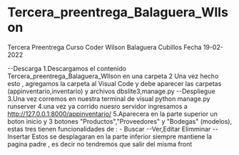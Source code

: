 # Tercera_preentrega_Balaguera_WIlson
Tercera Preentrega Curso Coder Wilson Balaguera Cubillos
Fecha 19-02-2022

--Descarga
1.Descargamos el contenido  Tercera_preentrega_Balaguera_WIlson en una carpeta
2 Una vez hecho esto , agregamos la carpeta al Visual Code y debe aparecer las carpetas (appinventario,inventario) y archivos dbslite3,manage.py
--Despliegue
3.Una vez corremos en nuestra terminal de visual  python manage.py runserver
4.una vez ya corrido nuesro servidor ingresamos a http://127.0.0.1:8000/appinventario/
5.Aparecera en la parte superior un boton inicio  y 3 botones "Productos","Proveedores" y "Bodegas" (modelos), estas tres tienen funcionalidades de :
    - Buscar
    --Ver,Editar Elimminar
    --Insertar
  Estos se desplagaran en la parte inferior siempre mantiene la pagina padre , es decir no tendremos que salir del misma front



